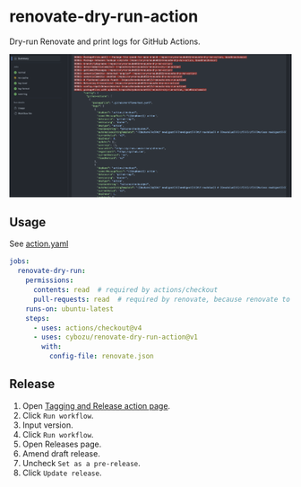 # renovate-dry-run-action
Dry-run Renovate and print logs for GitHub Actions.

![](preview.png)

## Usage

See [action.yaml](action.yaml)

```yaml
jobs:
  renovate-dry-run:
    permissions:
      contents: read  # required by actions/checkout
      pull-requests: read  # required by renovate, because renovate to read pull request.
    runs-on: ubuntu-latest
    steps:
      - uses: actions/checkout@v4
      - uses: cybozu/renovate-dry-run-action@v1
        with:
          config-file: renovate.json
```


## Release
1. Open [Tagging and Release action page](https://github.com/korosuke613/renovate-dry-run-action/actions/workflows/release.yaml).
2. Click `Run workflow`.
3. Input version.
4. Click `Run workflow`.
5. Open Releases page.
6. Amend draft release.
7. Uncheck `Set as a pre-release`.
8. Click `Update release`.
